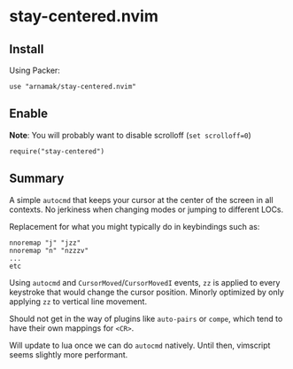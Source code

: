 # stay-centered.nvim

## Install

Using Packer:
```
use "arnamak/stay-centered.nvim"
```

## Enable
**Note**: You will probably want to disable scrolloff (`set scrolloff=0`)
```
require("stay-centered")
```

## Summary

A simple `autocmd` that keeps your cursor at the center of the screen in all contexts.
No jerkiness when changing modes or jumping to different LOCs.

Replacement for what you might typically do in keybindings such as:
```
nnoremap "j" "jzz"
nnoremap "n" "nzzzv"
...
etc
```

Using `autocmd` and `CursorMoved`/`CursorMovedI` events, `zz` is applied to every keystroke that would change the cursor position.
Minorly optimized by only applying `zz` to vertical line movement.

Should not get in the way of plugins like `auto-pairs` or `compe`, which tend to have their own mappings for `<CR>`.

Will update to lua once we can do `autocmd` natively. Until then, vimscript seems slightly more performant.
